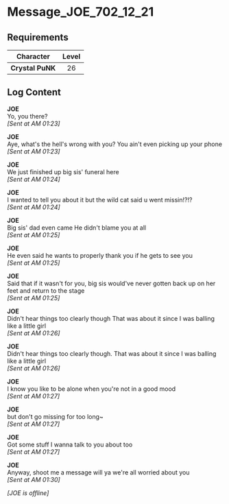 # Message_JOE_702_12_21
## Requirements
|   Character    |Level|
|----------------|:---:|
|**Crystal PuNK**| 26  |

## Log Content
**JOE**<br>
Yo, you there?<br>
*[Sent at AM 01:23]*

**JOE**<br>
Aye, what's the hell's wrong with you? You ain't even picking up your phone<br>
*[Sent at AM 01:23]*

**JOE**<br>
We just finished up big sis' funeral here<br>
*[Sent at AM 01:24]*

**JOE**<br>
I wanted to tell you about it but the wild cat said u went missin!?!?<br>
*[Sent at AM 01:24]*

**JOE**<br>
Big sis' dad even came He didn't blame you at all<br>
*[Sent at AM 01:25]*

**JOE**<br>
He even said he wants to properly thank you if he gets to see you<br>
*[Sent at AM 01:25]*

**JOE**<br>
Said that if it wasn't for you, big sis would've never gotten back up on her feet and return to the stage<br>
*[Sent at AM 01:25]*

**JOE**<br>
Didn't hear things too clearly though That was about it since I was balling like a little girl<br>
*[Sent at AM 01:26]*

**JOE**<br>
Didn't hear things too clearly though. That was about it since I was balling like a little girl<br>
*[Sent at AM 01:26]*

**JOE**<br>
I know you like to be alone when you're not in a good mood<br>
*[Sent at AM 01:27]*

**JOE**<br>
but don't go missing for too long~<br>
*[Sent at AM 01:27]*

**JOE**<br>
Got some stuff I wanna talk to you about too<br>
*[Sent at AM 01:27]*

**JOE**<br>
Anyway, shoot me a message will ya we're all worried about you<br>
*[Sent at AM 01:30]*

*[JOE is offline]*<br>
